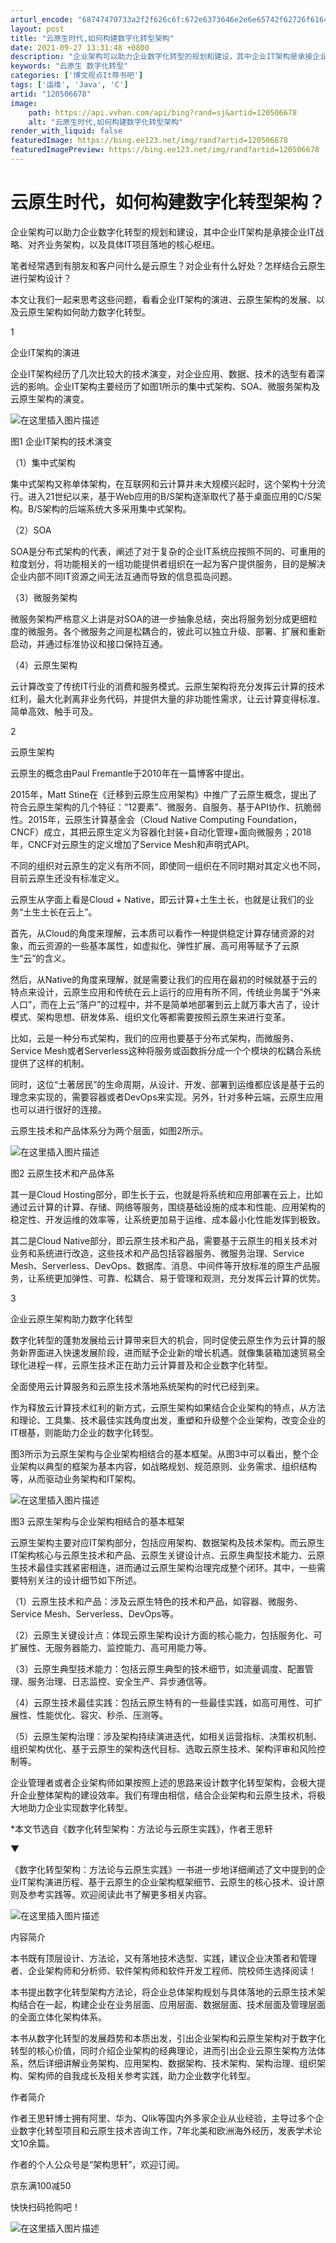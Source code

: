 ```yaml
---
arturl_encode: "68747470733a2f2f626c6f:672e6373646e2e6e65742f62726f616476696577323030362f:61727469636c652f64657461696c732f313230353036363738"
layout: post
title: "云原生时代,如何构建数字化转型架构"
date: 2021-09-27 13:31:48 +0800
description: "企业架构可以助力企业数字化转型的规划和建设，其中企业IT架构是承接企业IT战略、对齐业务架构，以及具"
keywords: "云原生 数字化转型"
categories: ['博文视点It荐书吧']
tags: ['运维', 'Java', 'C']
artid: "120506678"
image:
    path: https://api.vvhan.com/api/bing?rand=sj&artid=120506678
    alt: "云原生时代,如何构建数字化转型架构"
render_with_liquid: false
featuredImage: https://bing.ee123.net/img/rand?artid=120506678
featuredImagePreview: https://bing.ee123.net/img/rand?artid=120506678
---
```


# 云原生时代，如何构建数字化转型架构？

企业架构可以助力企业数字化转型的规划和建设，其中企业IT架构是承接企业IT战略、对齐业务架构，以及具体IT项目落地的核心枢纽。

笔者经常遇到有朋友和客户问什么是云原生？对企业有什么好处？怎样结合云原生进行架构设计？

本文让我们一起来思考这些问题，看看企业IT架构的演进、云原生架构的发展、以及云原生架构如何助力数字化转型。

1

企业IT架构的演进
  
企业IT架构经历了几次比较大的技术演变，对企业应用、数据、技术的选型有着深远的影响。企业IT架构主要经历了如图1所示的集中式架构、SOA、微服务架构及云原生架构的演变。
  
![在这里插入图片描述](https://i-blog.csdnimg.cn/blog_migrate/92e6e06ee7e4d74558fe31bad7b3b90b.jpeg#pic_center)

图1 企业IT架构的技术演变

（1）集中式架构

集中式架构又称单体架构，在互联网和云计算并未大规模兴起时，这个架构十分流行。进入21世纪以来，基于Web应用的B/S架构逐渐取代了基于桌面应用的C/S架构。B/S架构的后端系统大多采用集中式架构。

（2）SOA

SOA是分布式架构的代表，阐述了对于复杂的企业IT系统应按照不同的、可重用的粒度划分，将功能相关的一组功能提供者组织在一起为客户提供服务，目的是解决企业内部不同IT资源之间无法互通而导致的信息孤岛问题。

（3）微服务架构

微服务架构严格意义上讲是对SOA的进一步抽象总结，突出将服务划分成更细粒度的微服务。各个微服务之间是松耦合的，彼此可以独立升级、部署、扩展和重新启动，并通过标准协议和接口保持互通。

（4）云原生架构

云计算改变了传统IT行业的消费和服务模式。云原生架构将充分发挥云计算的技术红利，最大化剥离非业务代码，并提供大量的非功能性需求，让云计算变得标准、简单高效、触手可及。

2

云原生架构
  
云原生的概念由Paul Fremantle于2010年在一篇博客中提出。

2015年，Matt Stine在《迁移到云原生应用架构》中推广了云原生概念，提出了符合云原生架构的几个特征：“12要素”、微服务、自服务、基于API协作、抗脆弱性。2015年，云原生计算基金会（Cloud Native Computing Foundation，CNCF）成立，其把云原生定义为容器化封装+自动化管理+面向微服务；2018年，CNCF对云原生的定义增加了Service Mesh和声明式API。

不同的组织对云原生的定义有所不同，即使同一组织在不同时期对其定义也不同，目前云原生还没有标准定义。

云原生从字面上看是Cloud + Native，即云计算+土生土长，也就是让我们的业务“土生土长在云上”。

首先，从Cloud的角度来理解，云本质可以看作一种提供稳定计算存储资源的对象，而云资源的一些基本属性，如虚拟化、弹性扩展、高可用等赋予了云原生“云”的含义。

然后，从Native的角度来理解，就是需要让我们的应用在最初的时候就基于云的特点来设计，云原生应用和传统在云上运行的应用有所不同，传统业务属于“外来人口”，而在上云“落户”的过程中，并不是简单地部署到云上就万事大吉了，设计模式、架构思想、研发体系、组织文化等都需要按照云原生来进行变革。

比如，云是一种分布式架构，我们的应用也要基于分布式架构，而微服务、Service Mesh或者Serverless这种将服务或函数拆分成一个个模块的松耦合系统提供了这样的机制。

同时，这位“土著居民”的生命周期，从设计、开发、部署到运维都应该是基于云的理念来实现的，需要容器或者DevOps来实现。另外，针对多种云端，云原生应用也可以进行很好的连接。

云原生技术和产品体系分为两个层面，如图2所示。
  
![在这里插入图片描述](https://i-blog.csdnimg.cn/blog_migrate/df96587a834f707dcbcd007d213ce568.jpeg#pic_center)

图2 云原生技术和产品体系

其一是Cloud Hosting部分，即生长于云，也就是将系统和应用部署在云上，比如通过云计算的计算、存储、网络等服务，围绕基础设施的成本和性能、应用架构的稳定性、开发运维的效率等，让系统更加易于运维、成本最小化性能发挥到极致。

其二是Cloud Native部分，即云原生技术和产品，需要基于云原生的相关技术对业务和系统进行改造，这些技术和产品包括容器服务、微服务治理、Service Mesh、Serverless、DevOps、数据库、消息、中间件等开放标准的原生产品服务，让系统更加弹性、可靠、松耦合、易于管理和观测，充分发挥云计算的优势。

3

企业云原生架构助力数字化转型
  
数字化转型的蓬勃发展给云计算带来巨大的机会，同时促使云原生作为云计算的服务新界面进入快速发展阶段，进而赋予企业新的增长机遇。就像集装箱加速贸易全球化进程一样，云原生技术正在助力云计算普及和企业数字化转型。

全面使用云计算服务和云原生技术落地系统架构的时代已经到来。

作为释放云计算技术红利的新方式，云原生架构如果结合企业架构的特点，从方法和理论、工具集、技术最佳实践角度出发，重塑和升级整个企业架构，改变企业的IT根基，则能助力企业的数字化转型。

图3所示为云原生架构与企业架构相结合的基本框架。从图3中可以看出，整个企业架构以典型的框架为基本内容，如战略规划、规范原则、业务需求、组织结构等，从而驱动业务架构和IT架构。

![在这里插入图片描述](https://i-blog.csdnimg.cn/blog_migrate/232eb3d1bc82b229478c32f098a834f9.jpeg#pic_center)

图3 云原生架构与企业架构相结合的基本框架

云原生架构主要对应IT架构部分，包括应用架构、数据架构及技术架构。而云原生IT架构核心与云原生技术和产品、云原生关键设计点、云原生典型技术能力、云原生技术最佳实践紧密相连，进而通过云原生架构治理完成整个闭环。其中，一些需要特别关注的设计细节如下所述。

（1）云原生技术和产品：涉及云原生特色的技术和产品，如容器、微服务、Service Mesh、Serverless、DevOps等。

（2）云原生关键设计点：体现云原生架构设计方面的核心能力，包括服务化、可扩展性、无服务器能力、监控能力、高可用能力等。

（3）云原生典型技术能力：包括云原生典型的技术细节，如流量调度、配置管理、服务治理、日志监控、安全生产、异步通信等。

（4）云原生技术最佳实践：包括云原生特有的一些最佳实践，如高可用性、可扩展性、性能优化、容灾、秒杀、压测等。

（5）云原生架构治理：涉及架构持续演进迭代，如相关运营指标、决策权机制、组织架构优化、基于云原生的架构迭代目标、选取云原生技术、架构评审和风险控制等。

企业管理者或者企业架构师如果按照上述的思路来设计数字化转型架构，会极大提升企业整体架构的建设效率。我们有理由相信，结合企业架构和云原生技术，将极大地助力企业实现数字化转型。

\*本文节选自《数字化转型架构：方法论与云原生实践》，作者王思轩

▼

《数字化转型架构：方法论与云原生实践》一书进一步地详细阐述了文中提到的企业IT架构演进历程、基于云原生的企业架构框架细节、云原生的核心技术、设计原则及参考实践等。欢迎阅读此书了解更多相关内容。

![在这里插入图片描述](https://i-blog.csdnimg.cn/blog_migrate/3b8463c36d57291a754757d980c8639e.jpeg#pic_center)

内容简介

本书既有顶层设计、方法论，又有落地技术选型、实践，建议企业决策者和管理者、企业架构师和分析师、软件架构师和软件开发工程师、院校师生选择阅读！

本书提出数字化转型架构方法论，将企业总体架构规划与具体落地的云原生技术架构结合在一起，构建企业在业务层面、应用层面、数据层面、技术层面及管理层面的全面立体化架构体系。

本书从数字化转型的发展趋势和本质出发，引出企业架构和云原生架构对于数字化转型的核心价值，同时介绍企业架构的经典理论，进而引出企业云原生架构方法体系，然后详细讲解业务架构、应用架构、数据架构、技术架构、架构治理、组织架构、架构师的自我成长及相关参考实践，助力企业数字化转型。

作者简介

作者王思轩博士拥有阿里、华为、Qlik等国内外多家企业从业经验，主导过多个企业数字化转型项目和云原生技术咨询工作，7年北美和欧洲海外经历，发表学术论文10余篇。

作者的个人公众号是“架构思轩”，欢迎订阅。

京东满100减50

快快扫码抢购吧！

![在这里插入图片描述](https://i-blog.csdnimg.cn/blog_migrate/9f6d7f319a4c9d32472e81fe692df908.jpeg#pic_center)